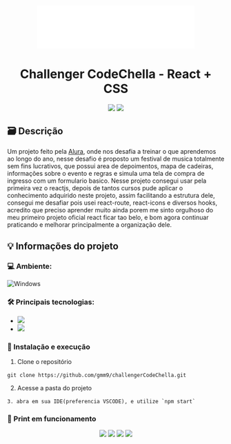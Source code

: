 <p align="center">
  <img height="100" src="https://github.com/gmm9/challengerCodeChella/blob/main/src/components/Padrao/NavBar/logoBranca.png" />
</p>
<h1 align="center">Challenger CodeChella - React + CSS</h1>
<p align="center">
  <img src="https://img.shields.io/badge/React-20232A?style=for-the-badge&logo=react&logoColor=61DAFB">
  <img src="https://img.shields.io/badge/CSS3-1572B6?style=for-the-badge&logo=css3&logoColor=white">
</p>

## 🗃 Descrição

<p>Um projeto feito pela <a href="https://www.alura.com.br/">Alura</a>, onde nos desafia a treinar o que aprendemos ao longo do ano, nesse desafio é proposto um 
festival de musica totalmente sem fins lucrativos, que possui area de depoimentos, mapa de cadeiras, informações sobre o evento e regras e simula uma tela de compra de ingresso com um formulario basico. Nesse projeto consegui usar pela primeira vez o reactjs, depois de tantos cursos pude aplicar o conhecimento adquirido neste projeto, assim facilitando a estrutura dele, consegui me desafiar pois usei react-route, react-icons e diversos hooks, acredito que preciso aprender muito ainda porem me sinto orgulhoso do meu primeiro projeto oficial react ficar tao belo, e bom agora continuar praticando e melhorar principalmente a organização dele.
</p>

## 💡 Informações do projeto

### 💻 Ambiente: 
![Windows](https://img.shields.io/badge/Windows-0078D6?style=for-the-badge&logo=windows&logoColor=white)

### 🛠 Principais tecnologias:

- [<img src="https://img.shields.io/badge/React-20232A?style=for-the-badge&logo=react&logoColor=61DAFB">](https://reactjs.org/docs/getting-started.html)
- [<img src="https://img.shields.io/badge/CSS3-1572B6?style=for-the-badge&logo=css3&logoColor=white">](https://developer.mozilla.org/pt-BR/docs/Web/CSS)


### 🔧 Instalação e execução

1. Clone o repositório
```
git clone https://github.com/gmm9/challengerCodeChella.git
```
2. Acesse a pasta do projeto
```
3. abra em sua IDE(preferencia VSCODE), e utilize `npm start`
```

### 📸 Print em funcionamento
<p align="center">
<img src="https://user-images.githubusercontent.com/40903360/222960691-15b6fc07-a46b-4b6f-94f9-f20b04d241dc.png" width="40%"> 
<img src="https://user-images.githubusercontent.com/40903360/222960753-3423633d-8bfc-4619-9db9-4ac8d1077ad0.png" width="40%"> 
<img src="https://user-images.githubusercontent.com/40903360/222960827-76124255-90eb-43d2-8448-08ad4ffcd782.png" width="40%"> 
<img src="https://user-images.githubusercontent.com/40903360/222960868-add091f3-8794-4879-a6eb-8509f7126f9d.png" width="40%"> 
</p>

